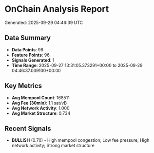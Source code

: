 # OnChain Analysis Report
Generated: 2025-09-29 04:46:39 UTC

## Data Summary
- **Data Points**: 96
- **Feature Points**: 96
- **Signals Generated**: 1
- **Time Range**: 2025-09-27 13:31:05.373291+00:00 to 2025-09-29 04:46:37.039100+00:00

## Key Metrics
- **Avg Mempool Count**: 168511
- **Avg Fee (30min)**: 1.1 sat/vB
- **Avg Network Activity**: 1.000
- **Avg Market Structure**: 0.734

## Recent Signals
- **BULLISH** (0.70) - High mempool congestion; Low fee pressure; High network activity; Strong market structure
